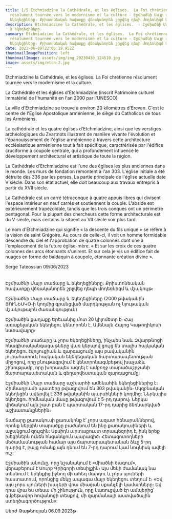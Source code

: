 ```yaml
---
title: 1/5 Etchmiadzine la Cathédrale, et les églises.  La Foi chrétienne
  résolument tournée vers le modernisme et la culture - Էջմիածնի Մայր տաճարը և
  եկեղեցիները։ Քրիստոնեական հավատքը վճռականորեն շրջվեց դեպի մոդեռնիզմ և մշակույթ
description: Etchmiadzine la Cathédrale, et les églises.  - Էջմիածնի Մայր տաճարը
  և եկեղեցիները։
summary: Etchmiadzine la Cathédrale, et les églises.  La Foi chrétienne
  résolument tournée vers le modernisme et la culture - Էջմիածնի Մայր տաճարը և
  եկեղեցիները։ Քրիստոնեական հավատքը վճռականորեն շրջվեց դեպի մոդեռնիզմ և մշակույթ
date: 2023-06-09T22:06:19.952Z
thumbnailImagePosition: left
thumbnailImage: assets/img/img_20230430_124510.jpg
image: assets/img/etch-2.jpg
---
```

Etchmiadzine la Cathédrale, et les églises.  La Foi chrétienne résolument tournée vers le modernisme et la culture.

La Cathédrale et les églises d'Etchmiadzine   (inscrit Patrimoine culturel immatériel de l'humanité en l'an 2000 par l'UNESCO)

La ville d'Etchmiadzine se trouve à environ 20 kilomètres d'Erevan. C'est le centre de l'Eglise Apostolique arménienne, le siège du Catholicos de tous les Arméniens. 

La cathédrale et les quatre églises d'Etchmiadzine, ainsi que les verstiges archéologiques du Zvartnots illustrent de manière vivante l'évolution et l'épanouissement de l'église arménienne à travers cette architecture ecclésiastique arménienne tout à fait spécifique, caractrérisée par l'édifice cruciforme à coupole centrale, qui a profondément influencé le développement architectural et artistique de toute la région. 

La Cathédrale d'Etchmiadzine est l'une des églises les plus anciennes dans le monde. Les murs de fondation remontent à l'an 303. L'église initiale a été détruite dès 336 par les perses. La partie principale de l'église actuelle date V siècle. Dans son état actuel, elle doit beaucoup aux travaux entrepris à partir du XVII siècle.

La Cathédrale est un carré tétraconque à quatre appuis libres qui divisent l'espace intérieur en neuf carrés et soutiennent la couple. L'abside est extérieurement trapézoïdale, tandis que les trois conques ont un périmètre pentagonal. Pour la plupart des chercheurs cette forme architecturale est du V siècle, mais certains la situent au VII siècle voir plus tard. 

Le nom d'Etchmiadzine qui signifie « la descente du fils unique » se réfère à la vision de saint Grégoire. Au cours de celle-ci, il voit un homme formidable descendre du ciel et l'approbation de quatre colonnes dont une à l'emplacement de la future église-mère. « Et sur les croix de ces quatre colonnes des arcs étonnants s'unirent. Et sur cela je vis un édifice fait de nuages en forme de baldaquin à coupole, étonnante création divine ». 

Serge Tateossian 09/06/2023\
\
\
Էջմիածնի Մայր տաճարը և եկեղեցիները։ Քրիստոնեական հավատքը վճռականորեն շրջվեց դեպի մոդեռնիզմ և մշակույթ։

Էջմիածնի Մայր տաճարը և եկեղեցիները (2000 թվականին ՅՈՒՆԵՍԿՕ-ի կողմից գրանցված մարդկության ոչ նյութական մշակութային ժառանգություն)

Էջմիածին քաղաքը Երեւանից մոտ 20 կիլոմետր է։ Հայ առաքելական եկեղեցու կենտրոնն է, Ամենայն Հայոց Կաթողիկոսի նստավայրը։

Էջմիածնի տաճարը և չորս եկեղեցիները, ինչպես նաև Զվարթնոցի հնագիտական ​​գագաթները վառ կերպով ցույց են տալիս հայկական եկեղեցու էվոլյուցիան և զարգացումը այս բավականին յուրահատուկ հայկական եկեղեցական ճարտարապետության միջոցով, որը բնութագրվում է կենտրոնագմբեթով խաչաձև շինությամբ, որը խորապես ազդել է ամբողջ տարածաշրջանի ճարտարապետական ​​և գեղարվեստական ​​զարգացումը։

Էջմիածնի Մայր տաճարը աշխարհի ամենահին եկեղեցիներից է։ Հիմնադրամի պատերը թվագրվում են 303 թվականին։ Սկզբնական եկեղեցին ավերվել է 336 թվականին պարսիկների կողմից։ Ներկայիս եկեղեցու հիմնական մասը թվագրվում է 5-րդ դարով։ Ներկա վիճակում այն ​​շատ բան է պարտական ​​17-րդ դարից ձեռնարկված աշխատանքներին։

Տաճարը քառակուսի քառակոնք է՝ չորս ազատ հենարաններով, որոնք ներքին տարածքը բաժանում են ինը քառակուսիների և աջակցում զույգին: Աբսիդն արտաքուստ տրապեզոիդ է, իսկ երեք խեցիներն ունեն հնգանկյուն պարագիծ։ Հետազոտողների մեծամասնության համար այս ճարտարապետական ​​ձևը 5-րդ դարից է, բայց ոմանք այն դնում են 7-րդ դարում կամ նույնիսկ ավելի ուշ:

Էջմիածին անունը, որը նշանակում է «միածնի ծագում», վերաբերում է Սուրբ Գրիգորի տեսիլքին։ Այս մեկի ժամանակ նա տեսնում է երկնքից իջնող մի ահեղ մարդու և չորս սյուների հաստատում, որոնցից մեկը ապագա մայր եկեղեցու տեղում է։ «Եվ այս չորս սյուների խաչերի վրա միացան սքանչելի կամարները։ Եվ դրա վրա ես տեսա մի շինություն, որը կառուցված էր ամպերից՝ գմբեթավոր հովանոցի տեսքով, մի զարմանալի աստվածային ստեղծագործություն»:

Սերժ Թաթեոսյան 06.09.2023թ